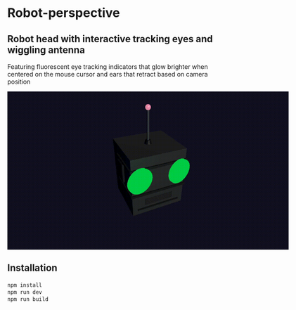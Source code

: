 # Robot-perspective

## Robot head with interactive tracking eyes and wiggling antenna
Featuring fluorescent eye tracking indicators that glow brighter when centered on the mouse cursor and ears that retract based on camera position

<img src="./readme.gif" alt="Robot-perspective" style="width: 66.66vw; max-width: 800px; margin: 0 auto; display: block;">

## Installation

```
npm install
npm run dev
npm run build
```